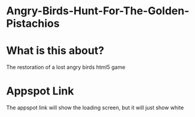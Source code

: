 # Angry-Birds-Hunt-For-The-Golden-Pistachios


# What is this about?
The restoration of a lost angry birds html5 game

# Appspot Link
The appspot link will show the loading screen, but it will just show white
